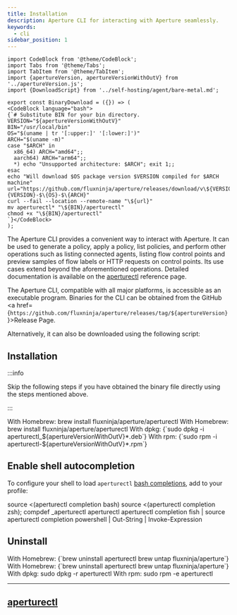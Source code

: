```yaml
---
title: Installation
description: Aperture CLI for interacting with Aperture seamlessly.
keywords:
  - cli
sidebar_position: 1
---
```


```mdx-code-block
import CodeBlock from '@theme/CodeBlock';
import Tabs from '@theme/Tabs';
import TabItem from '@theme/TabItem';
import {apertureVersion, apertureVersionWithOutV} from '../apertureVersion.js';
import {DownloadScript} from '../self-hosting/agent/bare-metal.md';
```

```mdx-code-block
export const BinaryDownload = ({}) => (
<CodeBlock language="bash">
{`# Substitute BIN for your bin directory.
VERSION="${apertureVersionWithOutV}"
BIN="/usr/local/bin"
OS="$(uname | tr '[:upper:]' '[:lower:]')"
ARCH="$(uname -m)"
case "$ARCH" in
  x86_64) ARCH="amd64";;
  aarch64) ARCH="arm64";;
  *) echo "Unsupported architecture: $ARCH"; exit 1;;
esac
echo "Will download $OS package version $VERSION compiled for $ARCH machine"
url="https://github.com/fluxninja/aperture/releases/download/v\${VERSION}/aperturectl-$\{VERSION}-$\{OS}-$\{ARCH}"
curl --fail --location --remote-name "\${url}"
mv aperturectl* "\${BIN}/aperturectl"
chmod +x "\${BIN}/aperturectl"
`}</CodeBlock>
);
```

The Aperture CLI provides a convenient way to interact with Aperture. It can be
used to generate a policy, apply a policy, list policies, and perform other
operations such as listing connected agents, listing flow control points and
preview samples of flow labels or HTTP requests on control points. Its use cases
extend beyond the aforementioned operations. Detailed documentation is available
on the [aperturectl](/reference/aperturectl/aperturectl.md) reference page.

The Aperture CLI, compatible with all major platforms, is accessible as an
executable program. Binaries for the CLI can be obtained from the GitHub <a
href={`https://github.com/fluxninja/aperture/releases/tag/${apertureVersion}`}>Release
Page</a>.

Alternatively, it can also be downloaded using the following script:

<Tabs groupId="packageManager" queryString>
  <TabItem value="dpkg" label="dpkg">
    <DownloadScript packager="deb" arch="amd64" archSeparator="_" versionSeparator="_" component="aperturectl" />
  </TabItem>
  <TabItem value="rpm" label="rpm">
    <DownloadScript packager="rpm" arch="x86_64" archSeparator="." versionSeparator="-" component="aperturectl" />
  </TabItem>
  <TabItem value="binary" label="binary">
    <BinaryDownload  />
  </TabItem>
</Tabs>

## Installation

:::info

Skip the following steps if you have obtained the binary file directly using the
steps mentioned above.

:::

<!-- vale off -->

<Tabs groupId="setup" queryString>
<TabItem value="macOS" label="macOS">
With Homebrew:
<CodeBlock language="bash">
brew install fluxninja/aperture/aperturectl
</CodeBlock>
</TabItem>
<TabItem value="Linux" label="Linux">
With Homebrew:
<CodeBlock language="bash">
brew install fluxninja/aperture/aperturectl
</CodeBlock>
With dpkg:
<CodeBlock language="bash">
{`sudo dpkg -i aperturectl_${apertureVersionWithOutV}*.deb`}
</CodeBlock>
With rpm:
<CodeBlock language="bash">
{`sudo rpm -i aperturectl-${apertureVersionWithOutV}*.rpm`}
</CodeBlock>
</TabItem>
</Tabs>

<!-- vale on -->

## Enable shell autocompletion

To configure your shell to load `aperturectl`
[bash completions](/reference/aperturectl/completion/completion.md), add to your
profile:

<Tabs>
<TabItem value="bash" label="bash">
<CodeBlock language="bash">
source &lt;(aperturectl completion bash)
</CodeBlock>
</TabItem>
<TabItem value="zsh" label="zsh">
<CodeBlock language="zsh">
source &lt;(aperturectl completion zsh); compdef _aperturectl aperturectl
</CodeBlock>
</TabItem>
<TabItem value="fish" label="fish">
<CodeBlock language="fish">
aperturectl completion fish | source
</CodeBlock>
</TabItem>
<TabItem value="powershell" label="powershell">
<CodeBlock language="powershell">
aperturectl completion powershell | Out-String | Invoke-Expression
</CodeBlock>
</TabItem>
</Tabs>

## Uninstall

<!-- vale off -->
<Tabs groupId="setup" queryString>
<TabItem value="macOS" label="macOS">
With Homebrew:
<CodeBlock language="bash">
{`brew uninstall aperturectl
brew untap fluxninja/aperture`}
</CodeBlock>
</TabItem>
<TabItem value="Linux" label="Linux">
With Homebrew:
<CodeBlock language="bash">
{`brew uninstall aperturectl
brew untap fluxninja/aperture`}
</CodeBlock>
With dpkg:
<CodeBlock language="bash">
sudo dpkg -r aperturectl
</CodeBlock>
With rpm:
<CodeBlock language="bash">
sudo rpm -e aperturectl
</CodeBlock>
</TabItem></Tabs>

<!-- vale on -->

---

## [aperturectl](/reference/aperturectl/aperturectl.md)

